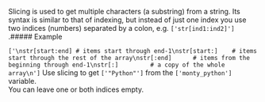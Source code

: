Slicing is used to get multiple characters (a substring) from a string. Its syntax is similar to that of indexing, but instead of just one index you use two indices (numbers) separated by a colon, e.g. `['str[ind1:ind2]']` .##### Example

 `['\nstr[start:end] # items start through end-1\nstr[start:]    # items start through the rest of the array\nstr[:end]      # items from the beginning through end-1\nstr[:]         # a copy of the whole array\n']` Use slicing to get `['"Python"']` from the `['monty_python']` variable.  
You can leave one or both indices empty.